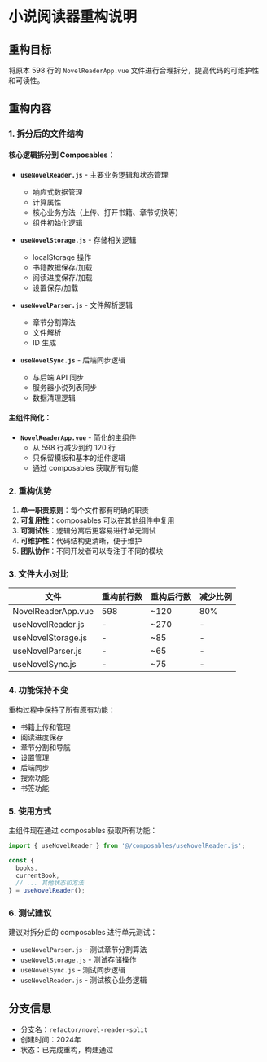 # 小说阅读器重构说明

## 重构目标

将原本 598 行的 `NovelReaderApp.vue` 文件进行合理拆分，提高代码的可维护性和可读性。

## 重构内容

### 1. 拆分后的文件结构

#### 核心逻辑拆分到 Composables：

- **`useNovelReader.js`** - 主要业务逻辑和状态管理
  - 响应式数据管理
  - 计算属性
  - 核心业务方法（上传、打开书籍、章节切换等）
  - 组件初始化逻辑

- **`useNovelStorage.js`** - 存储相关逻辑
  - localStorage 操作
  - 书籍数据保存/加载
  - 阅读进度保存/加载
  - 设置保存/加载

- **`useNovelParser.js`** - 文件解析逻辑
  - 章节分割算法
  - 文件解析
  - ID 生成

- **`useNovelSync.js`** - 后端同步逻辑
  - 与后端 API 同步
  - 服务器小说列表同步
  - 数据清理逻辑

#### 主组件简化：

- **`NovelReaderApp.vue`** - 简化的主组件
  - 从 598 行减少到约 120 行
  - 只保留模板和基本的组件逻辑
  - 通过 composables 获取所有功能

### 2. 重构优势

1. **单一职责原则**：每个文件都有明确的职责
2. **可复用性**：composables 可以在其他组件中复用
3. **可测试性**：逻辑分离后更容易进行单元测试
4. **可维护性**：代码结构更清晰，便于维护
5. **团队协作**：不同开发者可以专注于不同的模块

### 3. 文件大小对比

| 文件               | 重构前行数 | 重构后行数 | 减少比例 |
| ------------------ | ---------- | ---------- | -------- |
| NovelReaderApp.vue | 598        | ~120       | 80%      |
| useNovelReader.js  | -          | ~270       | -        |
| useNovelStorage.js | -          | ~85        | -        |
| useNovelParser.js  | -          | ~65        | -        |
| useNovelSync.js    | -          | ~75        | -        |

### 4. 功能保持不变

重构过程中保持了所有原有功能：

- 书籍上传和管理
- 阅读进度保存
- 章节分割和导航
- 设置管理
- 后端同步
- 搜索功能
- 书签功能

### 5. 使用方式

主组件现在通过 composables 获取所有功能：

```javascript
import { useNovelReader } from '@/composables/useNovelReader.js';

const {
  books,
  currentBook,
  // ... 其他状态和方法
} = useNovelReader();
```

### 6. 测试建议

建议对拆分后的 composables 进行单元测试：

- `useNovelParser.js` - 测试章节分割算法
- `useNovelStorage.js` - 测试存储操作
- `useNovelSync.js` - 测试同步逻辑
- `useNovelReader.js` - 测试核心业务逻辑

## 分支信息

- 分支名：`refactor/novel-reader-split`
- 创建时间：2024年
- 状态：已完成重构，构建通过
